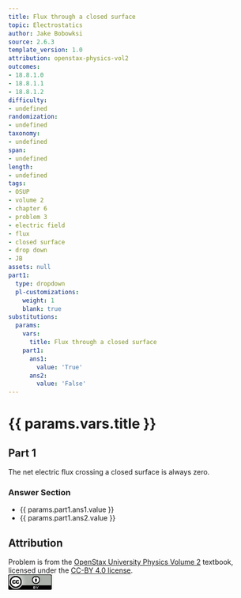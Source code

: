 ```yaml
---
title: Flux through a closed surface
topic: Electrostatics
author: Jake Bobowksi
source: 2.6.3
template_version: 1.0
attribution: openstax-physics-vol2
outcomes:
- 18.8.1.0
- 18.8.1.1
- 18.8.1.2
difficulty:
- undefined
randomization:
- undefined
taxonomy:
- undefined
span:
- undefined
length:
- undefined
tags:
- OSUP
- volume 2
- chapter 6
- problem 3
- electric field
- flux
- closed surface
- drop down
- JB
assets: null
part1:
  type: dropdown
  pl-customizations:
    weight: 1
    blank: true
substitutions:
  params:
    vars:
      title: Flux through a closed surface
    part1:
      ans1:
        value: 'True'
      ans2:
        value: 'False'
---
```

# {{ params.vars.title }}

## Part 1

The net electric flux crossing a closed surface is always zero.

### Answer Section

- {{ params.part1.ans1.value }}
- {{ params.part1.ans2.value }}

## Attribution

Problem is from the [OpenStax University Physics Volume 2](https://openstax.org/details/books/university-physics-volume-2) textbook, licensed under the [CC-BY 4.0 license](https://creativecommons.org/licenses/by/4.0/).<br>![Image representing the Creative Commons 4.0 BY license.](https://raw.githubusercontent.com/firasm/bits/master/by.png)